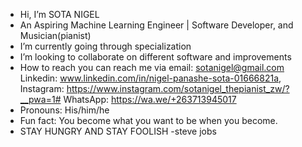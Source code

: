 - Hi, I’m SOTA NIGEL
- An Aspiring Machine Learning Engineer | Software Developer, and Musician(pianist)
- I’m currently going through specialization
- I’m looking to collaborate on different software and improvements
- How to reach you can reach me via email: sotanigel@gmail.com
   Linkedin: www.linkedin.com/in/nigel-panashe-sota-01666821a,
   Instagram: https://www.instagram.com/sotanigel_thepianist_zw/?__pwa=1#
   WhatsApp: https://wa.we/+263713945017
- Pronouns: His/him/he
- Fun fact: You become what you want to be when you become.
- STAY HUNGRY AND STAY FOOLISH -steve jobs

<!---
SOTA-NIGEL/SOTA-NIGEL is a ✨ special ✨ repository because its `README.md` (this file) appears on your GitHub profile.
You can click the Preview link to take a look at your changes.
--->
